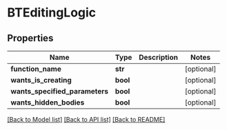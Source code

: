 # BTEditingLogic

## Properties
Name | Type | Description | Notes
------------ | ------------- | ------------- | -------------
**function_name** | **str** |  | [optional] 
**wants_is_creating** | **bool** |  | [optional] 
**wants_specified_parameters** | **bool** |  | [optional] 
**wants_hidden_bodies** | **bool** |  | [optional] 

[[Back to Model list]](../README.md#documentation-for-models) [[Back to API list]](../README.md#documentation-for-api-endpoints) [[Back to README]](../README.md)



